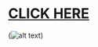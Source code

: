 # [CLICK HERE](https://IsaiahOden.github.io)

(![alt text](https://teamhood.com/wp-content/uploads/2022/09/welcome-tothe-family-nemegenerator-net-20-welcome-memes-that-are-actually-54335327-edited.png))